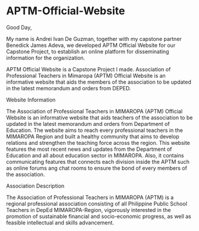 # APTM-Official-Website

Good Day,

My name is Andrei Ivan De Guzman, together with my capstone partner Benedick James Adeva, we developed APTM Official Website for our Capstone Project, to establish an online platform for disseminating information for the organization.

APTM Official Website is a Capstone Project I made. Association of Professional Teachers in Mimaropa (APTM) Official Website is an informative website that aids the members of the association to be updated in the latest memorandum and orders from DEPED.

Website Information

The Association of Professional Teachers in MIMAROPA (APTM) Official Website is an informative website that aids teachers of the association to be updated in the latest memorandum and orders from Department of Education. The website aims to reach every professional teachers in the MIMAROPA Region and built a healthy community that aims to develop relations and strengthen the teaching force across the region. This website features the most recent news and updates from the Department of Education and all about education sector in MIMAROPA. Also, it contains communicating features that connects each division inside the APTM such as online forums ang chat rooms to ensure the bond of every members of the association.

Association Description

The Association of Professional Teachers in MIMAROPA (APTM) is a regional professional association consisting of all Philippine Public School Teachers in DepEd MIMAROPA-Region, vigorously interested in the promotion of sustainable financial and socio-economic progress, as well as feasible intellectual and skills advancement.
